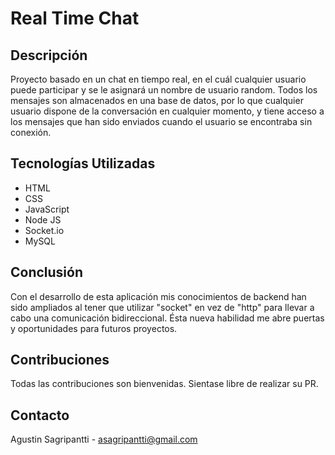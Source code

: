 # Real Time Chat

## Descripción
Proyecto basado en un chat en tiempo real, en el cuál cualquier usuario puede participar y se le asignará un nombre de usuario random. Todos los mensajes son almacenados en una base de datos, por lo que cualquier usuario dispone de la conversación en cualquier momento, y tiene acceso a los mensajes que han sido enviados cuando el usuario se encontraba sin conexión.

## Tecnologías Utilizadas
- HTML
- CSS
- JavaScript
- Node JS
- Socket.io
- MySQL

## Conclusión
Con el desarrollo de esta aplicación mis conocimientos de backend han sido ampliados al tener que utilizar "socket" en vez de "http" para llevar a cabo una comunicación bidireccional. Ésta nueva habilidad me abre puertas y oportunidades para futuros proyectos.

## Contribuciones
Todas las contribuciones son bienvenidas. Sientase libre de realizar su PR.

## Contacto
Agustin Sagripantti - asagripantti@gmail.com
